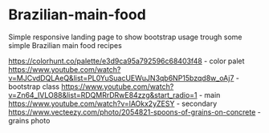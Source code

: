 # Brazilian-main-food
 Simple responsive landing page to show bootstrap usage trough some simple Brazilian main food recipes

https://colorhunt.co/palette/e3d9ca95a792596c68403f48 - color palet
https://www.youtube.com/watch?v=MJCvdDQLAeQ&list=PL0YuSuacUEWuJN3qb6NP15bzqd8w_oAj7 - bootstrap class
https://www.youtube.com/watch?v=Zn64_IVLO88&list=RDQMRrDRwE84zzg&start_radio=1 - main
https://www.youtube.com/watch?v=lAOkx2yZESY - secondary
https://www.vecteezy.com/photo/2054821-spoons-of-grains-on-concrete - grains photo